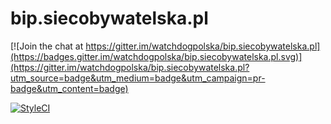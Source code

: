 bip.siecobywatelska.pl
======================

[![Join the chat at https://gitter.im/watchdogpolska/bip.siecobywatelska.pl](https://badges.gitter.im/watchdogpolska/bip.siecobywatelska.pl.svg)](https://gitter.im/watchdogpolska/bip.siecobywatelska.pl?utm_source=badge&utm_medium=badge&utm_campaign=pr-badge&utm_content=badge)

[![StyleCI](https://styleci.io/repos/63485799/shield)](https://styleci.io/repos/63485799)